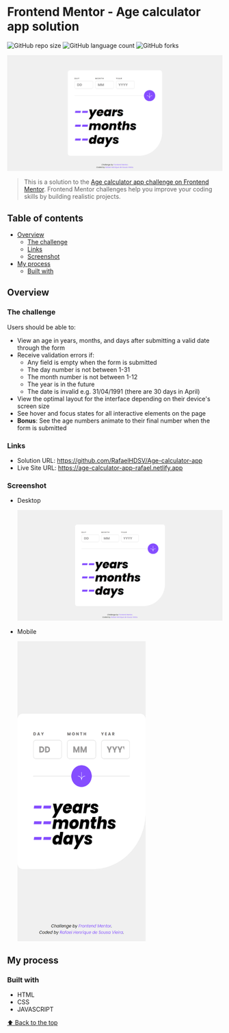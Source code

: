 # Frontend Mentor - Age calculator app solution

![GitHub repo size](https://img.shields.io/github/repo-size/RafaelHDSV/Age-calculator-app?style=for-the-badge)
![GitHub language count](https://img.shields.io/github/languages/count/RafaelHDSV/Age-calculator-app?style=for-the-badge)
![GitHub forks](https://img.shields.io/github/forks/RafaelHDSV/Age-calculator-app?style=for-the-badge)

<img src="images/desktop.png" alt="desktop.png">

> This is a solution to the [Age calculator app challenge on Frontend Mentor](https://www.frontendmentor.io/challenges/age-calculator-app-dF9DFFpj-Q). Frontend Mentor challenges help you improve your coding skills by building realistic projects.

## Table of contents

-    [Overview](#overview)
     -    [The challenge](#the-challenge)
     -    [Links](#links)
     -    [Screenshot](#screenshot)
-    [My process](#my-process)
     -    [Built with](#built-with)

## Overview

### The challenge

Users should be able to:

-    View an age in years, months, and days after submitting a valid date through the form
-    Receive validation errors if:
     -    Any field is empty when the form is submitted
     -    The day number is not between 1-31
     -    The month number is not between 1-12
     -    The year is in the future
     -    The date is invalid e.g. 31/04/1991 (there are 30 days in April)
-    View the optimal layout for the interface depending on their device's screen size
-    See hover and focus states for all interactive elements on the page
-    **Bonus**: See the age numbers animate to their final number when the form is submitted

### Links

-    Solution URL: https://github.com/RafaelHDSV/Age-calculator-app
-    Live Site URL: https://age-calculator-app-rafael.netlify.app

### Screenshot

-    Desktop

     ![](images/desktop.png)

-    Mobile

     <img src="images/mobile.png" alt="mobile.png" width="300px" height="700px">

## My process

### Built with

-    HTML
-    CSS
-    JAVASCRIPT

[⬆ Back to the top](#frontend-mentor---age-calculator-app-solution)<br>
